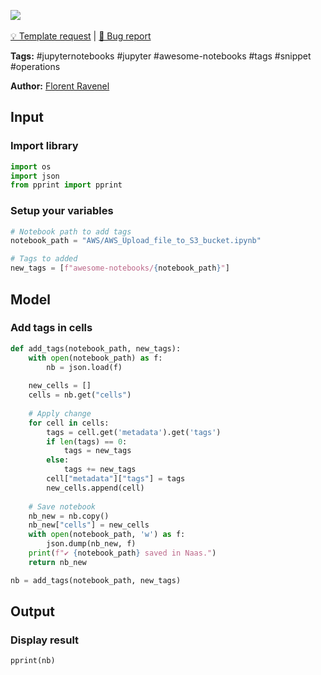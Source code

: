 <a href="https://app.naas.ai/user-redirect/naas/downloader?url=https://raw.githubusercontent.com/jupyter-naas/awesome-notebooks/master/Jupyter%20Notebooks/Jupyter_Notebooks_Add_tags_in_cells.ipynb" target="_parent"><img src="https://naasai-public.s3.eu-west-3.amazonaws.com/open_in_naas.svg"/></a><br><br><a href="https://github.com/jupyter-naas/awesome-notebooks/issues/new?assignees=&labels=&template=template-request.md&title=Tool+-+Action+of+the+notebook+">💡 Template request</a> | <a href="https://github.com/jupyter-naas/awesome-notebooks/issues/new?assignees=&labels=&template=bug_report.md&title=Jupyter+Notebooks+-+Add+tags+in+cells:+Error+short+description">🚨 Bug report</a>

**Tags:** #jupyternotebooks #jupyter #awesome-notebooks #tags #snippet #operations

**Author:** [Florent Ravenel](https://www.linkedin.com/in/florent-ravenel/)

## Input

### Import library


```python
import os
import json
from pprint import pprint
```

### Setup your variables


```python
# Notebook path to add tags
notebook_path = "AWS/AWS_Upload_file_to_S3_bucket.ipynb"

# Tags to added
new_tags = [f"awesome-notebooks/{notebook_path}"]
```

## Model

### Add tags in cells


```python
def add_tags(notebook_path, new_tags):
    with open(notebook_path) as f:
        nb = json.load(f)
        
    new_cells = []
    cells = nb.get("cells")
    
    # Apply change
    for cell in cells:
        tags = cell.get('metadata').get('tags')
        if len(tags) == 0:
            tags = new_tags
        else:
            tags += new_tags
        cell["metadata"]["tags"] = tags
        new_cells.append(cell)
        
    # Save notebook
    nb_new = nb.copy()
    nb_new["cells"] = new_cells
    with open(notebook_path, 'w') as f:
        json.dump(nb_new, f)
    print(f"✔️ {notebook_path} saved in Naas.")
    return nb_new

nb = add_tags(notebook_path, new_tags)
```

## Output

### Display result


```python
pprint(nb)
```
